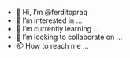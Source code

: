 - 👋 Hi, I’m @ferditopraq
- 👀 I’m interested in ...
- 🌱 I’m currently learning ...
- 💞️ I’m looking to collaborate on ...
- 📫 How to reach me ...

<!---
ferditopraq/ferditopraq is a ✨ special ✨ repository because its `README.md` (this file) appears on your GitHub profile.
You can click the Preview link to take a look at your changes.
--->

